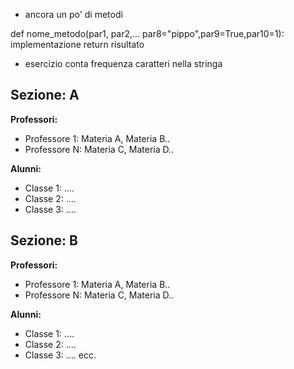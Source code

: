 - ancora un po' di metodi

def nome_metodo(par1, par2,... par8="pippo",par9=True,par10=1):
    implementazione
    return risultato


- esercizio conta frequenza caratteri nella stringa

Sezione: A
-----------
**Professori:**
- Professore 1: Materia A, Materia B..
- Professore N: Materia C, Materia D..

**Alunni:** 
- Classe 1: ....
- Classe 2: ....
- Classe 3: ....


Sezione: B
-----------
**Professori:**
- Professore 1: Materia A, Materia B..
- Professore N: Materia C, Materia D..

**Alunni:** 
- Classe 1: ....
- Classe 2: ....
- Classe 3: ....
ecc.
